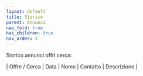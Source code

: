 ```yaml
---
layout: default
title: Storico 
parent: Annunci
nav_fold: true
has_children: true
nav_order: 3
---
```


Storico annunci offri cerca:

| Offre / Cerca  | Data  | Nome | Contatto | Descrizione |